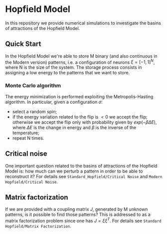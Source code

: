 # Hopfield Model

In this repository we provide numerical simulations to investigate the basins of attractions of the Hopfield Model.

## Quick Start
In the Hopfield Model we're able to store M binary (and also continuous in the Modern version) patterns, i.e. a configuration of neurons $\xi = [-1,1]^N$, where N is the size of the system.
The storage process consists in assigning a low energy to the patterns that we want to store.

### Monte Carlo algorithm
The energy minimization is performed exploiting the Metropolis-Hasting algorithm.
In particular, given a configuration $\sigma$:

- select a random spin;
- if the energy variation related to the flip is $< 0$ we accept the flip; otherwise we accept the flip only with probability given by $exp(-\beta \Delta E )$, where $\Delta E$ is the change in energy and $\beta$ is the inverse of the temperature;
- repeat N times.

## Critical noise
One important question related to the basins of attractions of the Hopfield Model is: how much can we perturb a pattern in order to be able to reconstruct it?
For details see `Standard_Hopfield/Critical Noise` and `Modern Hopfield/Critical Noise`.

## Matrix factorization
If we are provided with a coupling matrix $J$, generated by M unknown patterns, is it possible to find those patterns? This is addressed to as a matrix factorization problem since one has $J = \xi \xi^T$.
For details see `Standard Hopfield/Matrix Factorization`.
